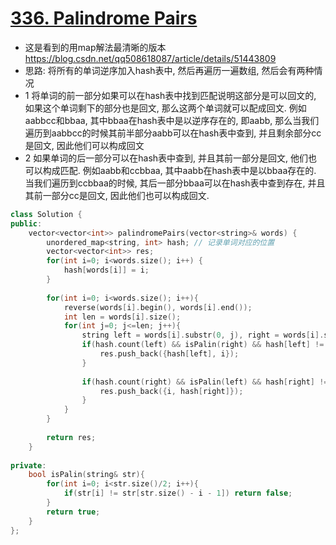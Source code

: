 # [336. Palindrome Pairs](https://leetcode.com/problems/palindrome-pairs/description/)
* 这是看到的用map解法最清晰的版本 https://blog.csdn.net/qq508618087/article/details/51443809
* 思路: 将所有的单词逆序加入hash表中, 然后再遍历一遍数组, 然后会有两种情况
* 1 将单词的前一部分如果可以在hash表中找到匹配说明这部分是可以回文的, 如果这个单词剩下的部分也是回文, 那么这两个单词就可以配成回文. 例如aabbcc和bbaa, 其中bbaa在hash表中是以逆序存在的, 即aabb, 那么当我们遍历到aabbcc的时候其前半部分aabb可以在hash表中查到, 并且剩余部分cc是回文, 因此他们可以构成回文
* 2 如果单词的后一部分可以在hash表中查到, 并且其前一部分是回文, 他们也可以构成匹配. 例如aabb和ccbbaa, 其中aabb在hash表中是以bbaa存在的. 当我们遍历到ccbbaa的时候, 其后一部分bbaa可以在hash表中查到存在, 并且其前一部分cc是回文, 因此他们也可以构成回文.


```c++
class Solution {
public:
    vector<vector<int>> palindromePairs(vector<string>& words) {
        unordered_map<string, int> hash; // 记录单词对应的位置
        vector<vector<int>> res;
        for(int i=0; i<words.size(); i++) {
            hash[words[i]] = i;
        }
        
        for(int i=0; i<words.size(); i++){
            reverse(words[i].begin(), words[i].end());
            int len = words[i].size();
            for(int j=0; j<=len; j++){
                string left = words[i].substr(0, j), right = words[i].substr(j);
                if(hash.count(left) && isPalin(right) && hash[left] != i){
                    res.push_back({hash[left], i});
                }
                
                if(hash.count(right) && isPalin(left) && hash[right] != i && j > 0){
                    res.push_back({i, hash[right]});
                }
            }
        }
        
        return res;
    }
    
private:
    bool isPalin(string& str){
        for(int i=0; i<str.size()/2; i++){
            if(str[i] != str[str.size() - i - 1]) return false;
        }
        return true;
    }
};
```

